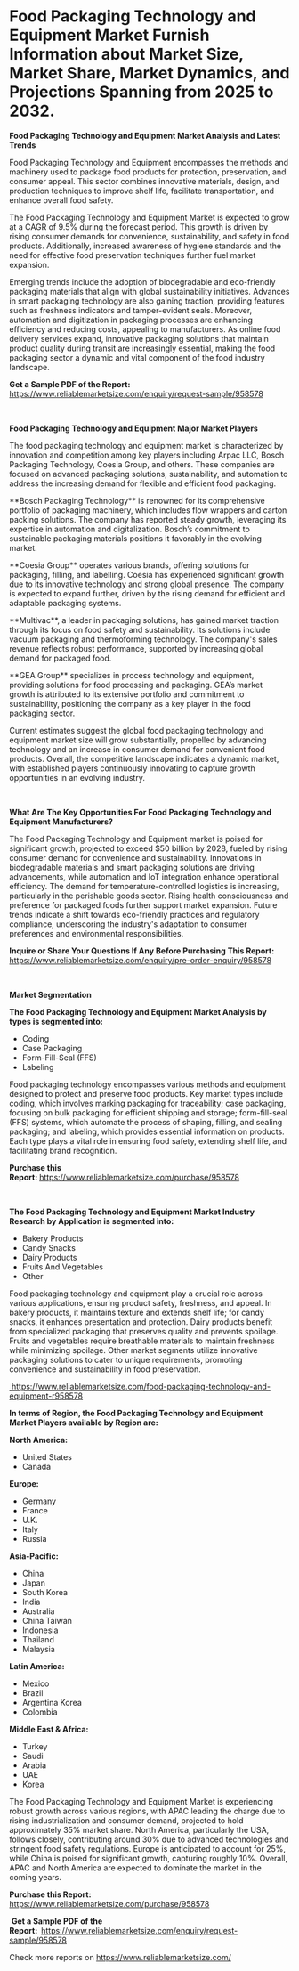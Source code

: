 <p><h1>Food Packaging Technology and Equipment Market Furnish Information about Market Size, Market Share, Market Dynamics, and Projections Spanning from 2025 to 2032.</h1></p><p><strong>Food Packaging Technology and Equipment Market Analysis and Latest Trends</strong></p>
<p><p>Food Packaging Technology and Equipment encompasses the methods and machinery used to package food products for protection, preservation, and consumer appeal. This sector combines innovative materials, design, and production techniques to improve shelf life, facilitate transportation, and enhance overall food safety.</p><p>The Food Packaging Technology and Equipment Market is expected to grow at a CAGR of 9.5% during the forecast period. This growth is driven by rising consumer demands for convenience, sustainability, and safety in food products. Additionally, increased awareness of hygiene standards and the need for effective food preservation techniques further fuel market expansion. </p><p>Emerging trends include the adoption of biodegradable and eco-friendly packaging materials that align with global sustainability initiatives. Advances in smart packaging technology are also gaining traction, providing features such as freshness indicators and tamper-evident seals. Moreover, automation and digitization in packaging processes are enhancing efficiency and reducing costs, appealing to manufacturers. As online food delivery services expand, innovative packaging solutions that maintain product quality during transit are increasingly essential, making the food packaging sector a dynamic and vital component of the food industry landscape.</p></p>
<p><strong>Get a Sample PDF of the Report:&nbsp;</strong> <a href="https://www.reliablemarketsize.com/enquiry/request-sample/958578?utm_campaign=1998&utm_medium=2&utm_source=Github&utm_content=ia&utm_term=23022025&utm_id=food-packaging-technology-and-equipment">https://www.reliablemarketsize.com/enquiry/request-sample/958578</a></p>
<p>&nbsp;</p>
<p><strong>Food Packaging Technology and Equipment Major Market Players</strong></p>
<p><p>The food packaging technology and equipment market is characterized by innovation and competition among key players including Arpac LLC, Bosch Packaging Technology, Coesia Group, and others. These companies are focused on advanced packaging solutions, sustainability, and automation to address the increasing demand for flexible and efficient food packaging.</p><p>**Bosch Packaging Technology** is renowned for its comprehensive portfolio of packaging machinery, which includes flow wrappers and carton packing solutions. The company has reported steady growth, leveraging its expertise in automation and digitalization. Bosch’s commitment to sustainable packaging materials positions it favorably in the evolving market.</p><p>**Coesia Group** operates various brands, offering solutions for packaging, filling, and labelling. Coesia has experienced significant growth due to its innovative technology and strong global presence. The company is expected to expand further, driven by the rising demand for efficient and adaptable packaging systems.</p><p>**Multivac**, a leader in packaging solutions, has gained market traction through its focus on food safety and sustainability. Its solutions include vacuum packaging and thermoforming technology. The company's sales revenue reflects robust performance, supported by increasing global demand for packaged food.</p><p>**GEA Group** specializes in process technology and equipment, providing solutions for food processing and packaging. GEA’s market growth is attributed to its extensive portfolio and commitment to sustainability, positioning the company as a key player in the food packaging sector.</p><p>Current estimates suggest the global food packaging technology and equipment market size will grow substantially, propelled by advancing technology and an increase in consumer demand for convenient food products. Overall, the competitive landscape indicates a dynamic market, with established players continuously innovating to capture growth opportunities in an evolving industry.</p></p>
<p>&nbsp;</p>
<p><strong>What Are The Key Opportunities For Food Packaging Technology and Equipment Manufacturers?</strong></p>
<p><p>The Food Packaging Technology and Equipment market is poised for significant growth, projected to exceed $50 billion by 2028, fueled by rising consumer demand for convenience and sustainability. Innovations in biodegradable materials and smart packaging solutions are driving advancements, while automation and IoT integration enhance operational efficiency. The demand for temperature-controlled logistics is increasing, particularly in the perishable goods sector. Rising health consciousness and preference for packaged foods further support market expansion. Future trends indicate a shift towards eco-friendly practices and regulatory compliance, underscoring the industry's adaptation to consumer preferences and environmental responsibilities.</p></p>
<p><strong>Inquire or Share Your Questions If Any Before Purchasing This Report:</strong> <a href="https://www.reliablemarketsize.com/enquiry/pre-order-enquiry/958578?utm_campaign=1998&utm_medium=2&utm_source=Github&utm_content=ia&utm_term=23022025&utm_id=food-packaging-technology-and-equipment">https://www.reliablemarketsize.com/enquiry/pre-order-enquiry/958578</a></p>
<p>&nbsp;</p>
<p><strong>Market Segmentation</strong></p>
<p><strong>The Food Packaging Technology and Equipment Market Analysis by types is segmented into:</strong></p>
<p><ul><li>Coding</li><li>Case Packaging</li><li>Form-Fill-Seal (FFS)</li><li>Labeling</li></ul></p>
<p><p>Food packaging technology encompasses various methods and equipment designed to protect and preserve food products. Key market types include coding, which involves marking packaging for traceability; case packaging, focusing on bulk packaging for efficient shipping and storage; form-fill-seal (FFS) systems, which automate the process of shaping, filling, and sealing packaging; and labeling, which provides essential information on products. Each type plays a vital role in ensuring food safety, extending shelf life, and facilitating brand recognition.</p></p>
<p><strong>Purchase this Report:&nbsp;</strong><a href="https://www.reliablemarketsize.com/purchase/958578?utm_campaign=1998&utm_medium=2&utm_source=Github&utm_content=ia&utm_term=23022025&utm_id=food-packaging-technology-and-equipment">https://www.reliablemarketsize.com/purchase/958578</a></p>
<p>&nbsp;</p>
<p><strong>The Food Packaging Technology and Equipment Market Industry Research by Application is segmented into:</strong></p>
<p><ul><li>Bakery Products</li><li>Candy Snacks</li><li>Dairy Products</li><li>Fruits And Vegetables</li><li>Other</li></ul></p>
<p><p>Food packaging technology and equipment play a crucial role across various applications, ensuring product safety, freshness, and appeal. In bakery products, it maintains texture and extends shelf life; for candy snacks, it enhances presentation and protection. Dairy products benefit from specialized packaging that preserves quality and prevents spoilage. Fruits and vegetables require breathable materials to maintain freshness while minimizing spoilage. Other market segments utilize innovative packaging solutions to cater to unique requirements, promoting convenience and sustainability in food preservation.</p></p>
<p><a href="https://www.reliablemarketsize.com/food-packaging-technology-and-equipment-r958578?utm_campaign=1998&utm_medium=2&utm_source=Github&utm_content=ia&utm_term=23022025&utm_id=food-packaging-technology-and-equipment">&nbsp;https://www.reliablemarketsize.com/food-packaging-technology-and-equipment-r958578</a></p>
<p><strong>In terms of Region, the Food Packaging Technology and Equipment Market Players available by Region are:</strong></p>
<p>
    <p> <strong> North America: </strong>
        <ul>
            <li>United States</li>
            <li>Canada</li>
        </ul>
        </p> 
    <p> <strong> Europe: </strong>
        <ul>
            <li>Germany</li>
            <li>France</li>
            <li>U.K.</li>
            <li>Italy</li>
            <li>Russia</li>
        </ul>
        </p> 
    <p> <strong> Asia-Pacific: </strong>
        <ul>
            <li>China</li>
            <li>Japan</li>
            <li>South Korea</li>
            <li>India</li>
            <li>Australia</li>
            <li>China Taiwan</li>
            <li>Indonesia</li>
            <li>Thailand</li>
            <li>Malaysia</li>
        </ul>
        </p> 
    <p> <strong> Latin America: </strong>
        <ul>
            <li>Mexico</li>
            <li>Brazil</li>
            <li>Argentina Korea</li>
            <li>Colombia</li>
        </ul>
        </p> 
    <p> <strong> Middle East & Africa: </strong>
        <ul>
            <li>Turkey</li>
            <li>Saudi</li>
            <li>Arabia</li>
            <li>UAE</li>
            <li>Korea</li>
        </ul>
    </p>
    </p>
<p><p>The Food Packaging Technology and Equipment Market is experiencing robust growth across various regions, with APAC leading the charge due to rising industrialization and consumer demand, projected to hold approximately 35% market share. North America, particularly the USA, follows closely, contributing around 30% due to advanced technologies and stringent food safety regulations. Europe is anticipated to account for 25%, while China is poised for significant growth, capturing roughly 10%. Overall, APAC and North America are expected to dominate the market in the coming years.</p></p>
<p><strong>Purchase this Report: </strong><a href="https://www.reliablemarketsize.com/purchase/958578?utm_campaign=1998&utm_medium=2&utm_source=Github&utm_content=ia&utm_term=23022025&utm_id=food-packaging-technology-and-equipment">https://www.reliablemarketsize.com/purchase/958578</a></p>
<p>&nbsp;<strong>Get a Sample PDF of the Report:&nbsp;&nbsp;</strong><a href="https://www.reliablemarketsize.com/enquiry/request-sample/958578?utm_campaign=1998&utm_medium=2&utm_source=Github&utm_content=ia&utm_term=23022025&utm_id=food-packaging-technology-and-equipment">https://www.reliablemarketsize.com/enquiry/request-sample/958578</a></p>
<p><strong></strong></p>
<p>Check more reports on <a href="https://www.reliablemarketsize.com/?utm_campaign=1998&utm_medium=2&utm_source=Github&utm_content=ia&utm_term=23022025&utm_id=food-packaging-technology-and-equipment">https://www.reliablemarketsize.com/</a></p>
